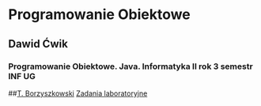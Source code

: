 # Programowanie Obiektowe
## Dawid Ćwik
### Programowanie Obiektowe. Java. Informatyka II rok 3 semestr INF UG

##[T. Borzyszkowski](http://www.mattb.strony.ug.edu.pl/)
[Zadania laboratoryjne](https://inf.ug.edu.pl/~zylinski/dydaktyka/)
